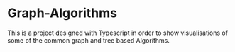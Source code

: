 # Graph-Algorithms
This is a project designed with Typescript in order to show visualisations of some of the common graph and tree based Algorithms.
